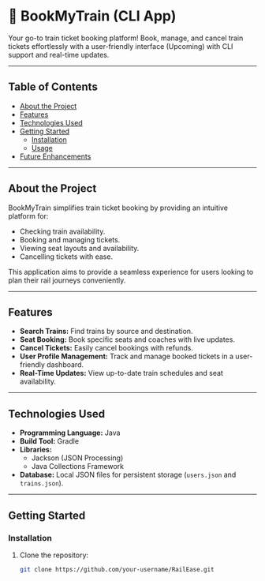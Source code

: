# 🚆 **BookMyTrain (CLI App)**

Your go-to train ticket booking platform! Book, manage, and cancel train tickets effortlessly with a user-friendly interface (Upcoming) with CLI support and real-time updates.

---

## **Table of Contents**

- [About the Project](#about-the-project)
- [Features](#features)
- [Technologies Used](#technologies-used)
- [Getting Started](#getting-started)
  - [Installation](#installation)
  - [Usage](#usage)
  <!-- - [Project Structure](#project-structure) -->
- [Future Enhancements](#future-enhancements)
<!-- - [Contributing](#contributing)
- [License](#license)
- [Contact](#contact) -->

---

## **About the Project**

BookMyTrain simplifies train ticket booking by providing an intuitive platform for:

- Checking train availability.
- Booking and managing tickets.
- Viewing seat layouts and availability.
- Cancelling tickets with ease.

This application aims to provide a seamless experience for users looking to plan their rail journeys conveniently.

---

## **Features**

- **Search Trains:** Find trains by source and destination.
- **Seat Booking:** Book specific seats and coaches with live updates.
- **Cancel Tickets:** Easily cancel bookings with refunds.
- **User Profile Management:** Track and manage booked tickets in a user-friendly dashboard.
- **Real-Time Updates:** View up-to-date train schedules and seat availability.

---

## **Technologies Used**

- **Programming Language:** Java
- **Build Tool:** Gradle
- **Libraries:**
  - Jackson (JSON Processing)
  - Java Collections Framework
- **Database:** Local JSON files for persistent storage (`users.json` and `trains.json`).

---

## **Getting Started**

### **Installation**

1. Clone the repository:
   ```bash
   git clone https://github.com/your-username/RailEase.git
   ```

<!-- // current features
// sign up and login
// fetch user booking after login
// search train with/without login
// book seat
// cancel booked seat
// exit application

// Features to add
// allow user to change service without exiting program
// allow user to select day and time of travel
// add ticket price data
// generate short user ids, train ids, ticket ids
// allow user change password + forget password (email login) -->

